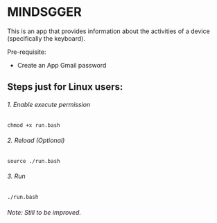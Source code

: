 # MINDSGGER

This is an app that provides information about the activities of a device (specifically the keyboard).

Pre-requisite:
- Create an App Gmail password

## Steps just for Linux users:

###### 1. Enable execute permission
```SHELL
chmod +x run.bash
```
###### 2. Reload (Optional)
```SHELL
source ./run.bash
```
###### 3. Run
```SHELL
./run.bash
```

###### Note: Still to be improved.
